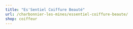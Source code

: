 ```yaml
---
title: "Es'Sentiel Coiffure Beauté"
url: /charbonnier-les-mines/essentiel-coiffure-beaute/
shop: coiffeur
---
```

